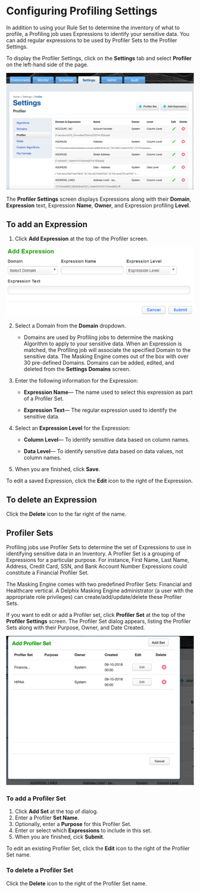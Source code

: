 # Configuring Profiling Settings

In addition to using your Rule Set to determine the
inventory of what to profile, a Profiling job uses Expressions
to identify your sensitive data.  You can add regular expressions
to be used by Profiler Sets to the Profiler Settings.

To display the Profiler Settings, click on the **Settings** tab and
select **Profiler** on the left-hand side of the page. 

![](./media/ProfilerSettings.png)

The **Profiler Settings** screen displays Expressions along with their **Domain**,
**Expression** text, Expression **Name**, **Owner**, and Expression profiling **Level**.

## To add an Expression

1.  Click **Add Expression** at the top of the Profiler screen.
    
![](./media/image6.png)

2.  Select a Domain from the **Domain** dropdown. 
      - Domains are used by Profiling jobs to determine the masking Algorithm to apply
        to your sensitive data.  When an Expression is matched, the Profiling job will
        associate the specified Domain to the sensitive data. The Masking Engine comes 
        out of the box with over 30 pre-defined Domains. Domains can be added, edited,
        and deleted from the **Settings Domains** screen. 

3.  Enter the following information for the Expression:
    
      - **Expression Name**— The name used to select this
        expression as part of a Profiler Set.
    
      - **Expression Text**— The regular expression used to identify
        the sensitive data.

4.  Select an **Expression Level** for the Expression:
    
      - **Column Level**— To identify sensitive data based on column
        names.
    
      - **Data Level**— To identify sensitive data based on data
        values, not column names.

5.  When you are finished, click **Save**.

To edit a saved Expression, click the **Edit** icon to the right of the 
Expression.

## To delete an Expression

Click the **Delete** icon to the far right of the name.

## Profiler Sets

Profiling jobs use Profiler Sets to determine the set of Expressions
to use in identifying sensitive data in an Inventory. A Profiler Set
is a grouping of Expressions for a particular purpose. For instance,
First Name, Last Name, Address, Credit Card, SSN, and Bank Account
Number Expressions could constitute a Financial Profiler Set.

The Masking Engine comes with two predefined Profiler Sets: Financial and
Healthcare vertical. A Delphix Masking Engine administrator (a user with
the appropriate role privileges) can create/add/update/delete these
Profiler Sets.

If you want to edit or add a Profiler set, click **Profiler Set** at the
top of the **Profiler Settings** screen. The Profiler Set dialog appears, 
listing the Profiler Sets along with their Purpose, Owner, and Date Created.

![](./media/ProfilerSets.png)

### To add a Profiler Set

1. Click **Add Set** at the top of dialog.
2. Enter a Profiler **Set Name**.
3. Optionally, enter a **Purpose** for this Profiler Set.
4. Enter or select which **Expressions** to include in this set.
5. When you are finished, cick **Submit**.

To edit an existing Profiler Set, click the **Edit** icon to the right of the
Profiler Set name.

### To delete a Profiler Set

Click the **Delete** icon to the right of the Profiler Set name.


